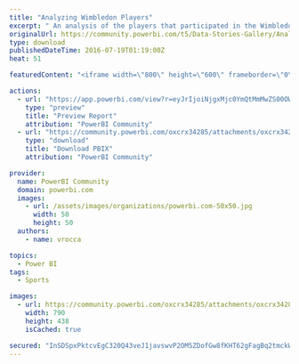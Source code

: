 ```yaml
---
title: "Analyzing Wimbledon Players"
excerpt: "﻿ An analysis of the players that participated in the Wimbledon tournament, along with scores of all completed matches, and a preview of the players"
originalUrl: https://community.powerbi.com/t5/Data-Stories-Gallery/Analyzing-Wimbledon-Players/m-p/51132
type: download
publishedDateTime: 2016-07-19T01:19:00Z
heat: 51

featuredContent: "<iframe width=\"800\" height=\"600\" frameborder=\"0\" src=\"https://app.powerbi.com/view?r=eyJrIjoiNjgxMjc0YmQtMmMwZS00OWUxLTk3YzMtZTExMDBmZTc3NjVjIiwidCI6IjIxNGMwNTM2LTljNTctNDg1ZC05YTQ1LWZlMjFlYTYyZGExYiIsImMiOjN9\"></iframe>"

actions:
  - url: "https://app.powerbi.com/view?r=eyJrIjoiNjgxMjc0YmQtMmMwZS00OWUxLTk3YzMtZTExMDBmZTc3NjVjIiwidCI6IjIxNGMwNTM2LTljNTctNDg1ZC05YTQ1LWZlMjFlYTYyZGExYiIsImMiOjN9"
    type: "preview"
    title: "Preview Report"
    attribution: "PowerBI Community"
  - url: "https://community.powerbi.com/oxcrx34285/attachments/oxcrx34285/DataStoriesGallery/159/2/Wimbledon%20Analytics%20-%20Emb.pbix"
    type: "download"
    title: "Download PBIX"
    attribution: "PowerBI Community"

provider:
  name: PowerBI Community
  domain: powerbi.com
  images:
    - url: /assets/images/organizations/powerbi.com-50x50.jpg
      width: 50
      height: 50
  authors:
    - name: vrocca

topics:
  - Power BI
tags:
  - Sports

images:
  - url: https://community.powerbi.com/oxcrx34285/attachments/oxcrx34285/DataStoriesGallery/159/1/Wimbledon%20and%20Power%20BI%20-%20800.png
    width: 790
    height: 438
    isCached: true

secured: "InSDSpxPktcvEgC320Q43veJ1javswvP2OM5ZDofGw8fKHT62gFagBq2tmckWplkW4pllAfUtShvBp9ugik/25D1ClLbVGfTk2SFfZzecuPOMsyIUhLR5bP1TZzXh26Y14PL+PdtnrxV614hfsJ0y19JZwKn166OmBZcnhg4oXmK71e2RvMbSNGvqIIBccP/Tl/RS6C1y6VlmRqHt3TRu37n0uz02ZW0dnhKPwBJKSjU14u2JRXVqZjOmIrEgAhzVeIbjdfbQT1IgprUK74f40G8b/NUgDD/N+mZgxk1SAOPYy1ggDNG0IK1uUHmL9cmT74rOOkmpzt5uEH76x4Tlr649wcsabSMwtYQZR0kGN6B2CFd4fM9ifyqFgH6oWTc;zH7kdJcjFtQ6L/eM6JlmSw=="
---
```


